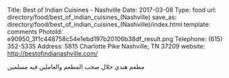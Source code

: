 Title:          Best of Indian Cuisines - Nashville
Date:           2017-03-08
Type:           food
url:            directory/food/best_of_indian_cuisines_(Nashville)
save_as:        directory/food/best_of_indian_cuisines_(Nashville)/index.html
template:       comments
PhotoId:        e90950_3f1c448758c54e1ebd197b20106b38df_result.png
Telephone:      (615) 352-5335
Address:        5815 Charlotte Pike Nashville, TN 37209
website:        http://bestofindianashville.com/

مطعم هندي حلال صحب المطعم والعاملين فيه مسلمين
